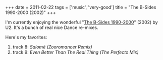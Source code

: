 +++
date = 2011-02-22
tags = ['music', 'very-good']
title = "The B-Sides 1990-2000 (2002)"
+++

I\'m currently enjoying the wonderful \"[The B-Sides 1990-2000]\" (2002)
by U2. It\'s a bunch of real nice Dance re-mixes.

Here\'s my favorites:

1.  track 8: *Salomé (Zooromancer Remix)*
2.  track 9: *Even Better Than The Real Thing (The Perfecto Mix)*

  [The B-Sides 1990-2000]: http://en.wikipedia.org/wiki/The_Best_of_1990–2000#Bonus_B-sides_disc
